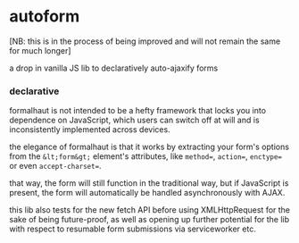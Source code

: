 # autoform

[NB: this is in the process of being improved and will not remain the same for much longer]

a drop in vanilla JS lib to declaratively auto-ajaxify forms

### declarative
formalhaut is not intended to be a hefty framework that locks you into dependence on JavaScript, which users can switch off at will and is inconsistently implemented across devices.

the elegance of formalhaut is that it works by extracting your form's options from the `&lt;form&gt;` element's attributes, like `method=`, `action=`, `enctype=` or even `accept-charset=`.

that way, the form will still function in the traditional way, but if JavaScript is present, the form will automatically be handled asynchronously with AJAX.

this lib also tests for the new fetch API before using XMLHttpRequest for the sake of being future-proof, as well as opening up further potential for the lib with respect to resumable form submissions via serviceworker etc.
